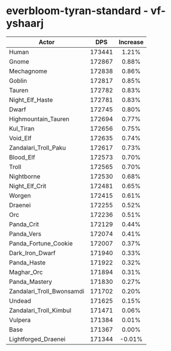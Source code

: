 # everbloom-tyran-standard - vf-yshaarj
| Actor | DPS | Increase |
|---|:---:|:---:|
|Human|173441|1.21%|
|Gnome|172867|0.88%|
|Mechagnome|172838|0.86%|
|Goblin|172817|0.85%|
|Tauren|172782|0.83%|
|Night_Elf_Haste|172781|0.83%|
|Dwarf|172745|0.80%|
|Highmountain_Tauren|172694|0.77%|
|Kul_Tiran|172656|0.75%|
|Void_Elf|172635|0.74%|
|Zandalari_Troll_Paku|172617|0.73%|
|Blood_Elf|172573|0.70%|
|Troll|172565|0.70%|
|Nightborne|172530|0.68%|
|Night_Elf_Crit|172481|0.65%|
|Worgen|172415|0.61%|
|Draenei|172255|0.52%|
|Orc|172236|0.51%|
|Panda_Crit|172129|0.44%|
|Panda_Vers|172074|0.41%|
|Panda_Fortune_Cookie|172007|0.37%|
|Dark_Iron_Dwarf|171940|0.33%|
|Panda_Haste|171922|0.32%|
|Maghar_Orc|171894|0.31%|
|Panda_Mastery|171830|0.27%|
|Zandalari_Troll_Bwonsamdi|171702|0.20%|
|Undead|171625|0.15%|
|Zandalari_Troll_Kimbul|171471|0.06%|
|Vulpera|171384|0.01%|
|Base|171367|0.00%|
|Lightforged_Draenei|171344|-0.01%|
